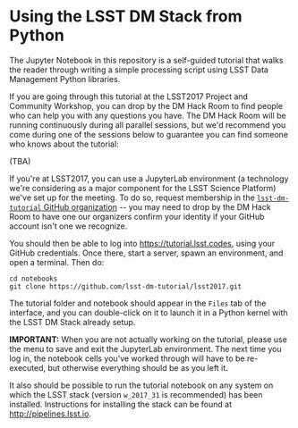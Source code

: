 # Using the LSST DM Stack from Python

The Jupyter Notebook in this repository is a self-guided tutorial that walks the reader through writing a simple processing script using LSST Data Management Python libraries.

If you are going through this tutorial at the LSST2017 Project and Community Workshop, you can drop by the DM Hack Room to find people who can help you with any questions you have.  The DM Hack Room will be running continuously during all parallel sessions, but we'd recommend you come during one of the sessions below to guarantee you can find someone who knows about the tutorial:

(TBA)


If you're at LSST2017, you can use a JupyterLab environment (a technology we're considering as a major component for the LSST Science Platform) we've set up for the meeting.  To do so, request membership in the [`lsst-dm-tutorial` GitHub organization](https://github.com/lsst-dm-tutorial) -- you may need to drop by the DM Hack Room to have one our organizers confirm your identity if your GitHub account isn't one we recognize.

You should then be able to log into https://tutorial.lsst.codes, using your GitHub credentials.  Once there, start a server, spawn an environment, and  open a terminal.  Then do:

```
cd notebooks
git clone https://github.com/lsst-dm-tutorial/lsst2017.git
```

The tutorial folder and notebook should appear in the `Files` tab of the interface, and you can double-click on it to launch it in a Python kernel with the LSST DM Stack already setup.

**IMPORTANT:** When you are not actually working on the tutorial, please use the menu to save and exit the JupyterLab environment.  The next time you log in, the notebook cells you've worked through will have to be re-executed, but otherwise everything should be as you left it.

It also should be possible to run the tutorial notebook on any system on which the LSST stack (version `w_2017_31` is recommended) has been installed.  Instructions for installing the stack can be found at http://pipelines.lsst.io.
